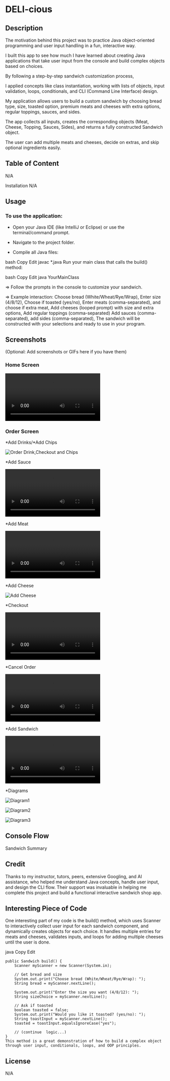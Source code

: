 # DELI-cious

## Description
The motivation behind this project was to practice Java object-oriented programming and user input handling in a fun, interactive way.

I built this app to see how much I have learned about creating Java applications that take user input from the console and build complex objects based on choices.

By following a step-by-step sandwich customization process,

I applied concepts like class instantiation, working with lists of objects, input validation, loops, conditionals, and CLI (Command Line Interface) design.

My application allows users to build a custom sandwich by choosing bread type, size, toasted option, premium meats and cheeses with extra options, regular toppings, sauces, and sides.

The app collects all inputs, creates the corresponding objects (Meat, Cheese, Topping, Sauces, Sides), and returns a fully constructed Sandwich object.

The user can add multiple meats and cheeses, decide on extras, and skip optional ingredients easily.

## Table of Content
N/A

Installation
N/A

## Usage
### To use the application:

- Open your Java IDE (like IntelliJ or Eclipse) or use the terminal/command prompt.

- Navigate to the project folder.

- Compile all Java files:

bash
Copy
Edit
javac *.java
Run your main class that calls the build() method:

bash
Copy
Edit
java YourMainClass

=> Follow the prompts in the console to customize your sandwich.

=> Example interaction: Choose bread (White/Wheat/Rye/Wrap), Enter size (4/8/12), Choose if toasted (yes/no), Enter meats (comma-separated), and choose if extra meat, Add cheeses (looped prompt) with size and extra options, Add regular toppings (comma-separated)
Add sauces (comma-separated), add sides (comma-separated), The sandwich will be constructed with your selections and ready to use in your program.

## Screenshots
(Optional: Add screenshots or GIFs here if you have them)
### Home Screen
![Home Screen](Resources/videos_gif/homescreen-ezgif.com-video-to-gif-converter.mp4)

### Order Screen

  *Add Drinks/*Add Chips

![Order Drink,Checkout and Chips](src/main/Resources/videos_gif/addChipsDrinkCheckout-ezgif.com-video-to-gif-converter.gif)

  *Add Sauce

![Add Sauce](src/main/Resources/videos_gif/addSandwich_sauce-ezgif.com-video-to-gif-converter.mp4)

  
  *Add Meat

![Add Meat](src/main/Resources/videos_gif/addSandwich_meat-ezgif.com-video-to-gif-converter.mp4)

  *Add Cheese

![Add Cheese](src/main/Resources/videos_gif/addSandwich_cheese-ezgif.com-animated-gif-maker.gif)

  *Checkout

![Add Side ](src/main/Resources/videos_gif/addSandwich_side-ezgif.com-video-to-gif-converter.mp4)


  *Cancel Order

![Cancel Order](src/main/Resources/videos_gif/orderCancel-ezgif.com-video-to-gif-converter.mp4)

*Add Sandwich

![Topping Reg](src/main/Resources/videos_gif/addSandwich_regutopping-ezgif.com-video-to-gif-converter.mp4)

  *Diagrams
  
![Diagram1](src/main/Resources/images/2025-05-30T03_07_05.png)

![Diagram2](src/main/Resources/images/2025-05-30T02_35_34.png)

![Diagram3](src/main/Resources/images/2025-05-30T02_53_21.png)


## Console Flow

Sandwich Summary

## Credit
Thanks to my instructor, tutors, peers, extensive Googling, and AI assistance, who helped me understand Java concepts, handle user input, and design the CLI flow. Their support was invaluable in helping me complete this project and build a functional interactive sandwich shop app.

## Interesting Piece of Code
One interesting part of my code is the build() method, which uses Scanner to interactively collect user input for each sandwich component, and dynamically creates objects for each choice. It handles multiple entries for meats and cheeses, validates inputs, and loops for adding multiple cheeses until the user is done.

java
Copy
Edit
```
public Sandwich build() {
    Scanner myScanner = new Scanner(System.in);

    // Get bread and size
    System.out.print("Choose bread (White/Wheat/Rye/Wrap): ");
    String bread = myScanner.nextLine();

    System.out.print("Enter the size you want (4/8/12): ");
    String sizeChoice = myScanner.nextLine();

    // Ask if toasted
    boolean toasted = false;
    System.out.print("Would you like it toasted? (yes/no): ");
    String toastInput = myScanner.nextLine();
    toasted = toastInput.equalsIgnoreCase("yes");

    // (continue  logic...)
}
This method is a great demonstration of how to build a complex object through user input, conditionals, loops, and OOP principles.
```

## License
N/A

